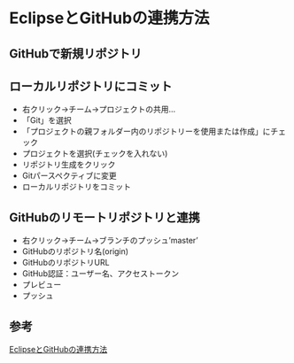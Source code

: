 # EclipseとGitHubの連携方法

## GitHubで新規リポジトリ

## ローカルリポジトリにコミット
- 右クリック→チーム→プロジェクトの共用…
- 「Git」を選択
- 「プロジェクトの親フォルダー内のリポジトリーを使用または作成」にチェック
- プロジェクトを選択(チェックを入れない)
- リポジトリ生成をクリック
- Gitパースペクティブに変更
- ローカルリポジトリをコミット

## GitHubのリモートリポジトリと連携
- 右クリック→チーム→ブランチのプッシュ’master’
- GitHubのリポジトリ名(origin)
- GitHubのリポジトリURL
- GitHub認証：ユーザー名、アクセストークン
- プレビュー
- プッシュ

## 参考
[EclipseとGitHubの連携方法](https://skill-for-it.com/eclipse_connect_github/)
